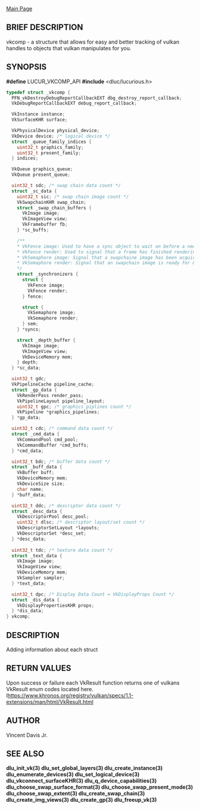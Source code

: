 <a href="https://easyip2023.github.io/lucurious-docs/" class="button">Main Page</a>

## BRIEF DESCRIPTION

vkcomp - a structure that allows for easy and better tracking of vulkan handles to objects that vulkan manipulates for you.

## SYNOPSIS

**#define** LUCUR_VKCOMP_API
**#include** <dluc/lucurious.h>

```c
typedef struct _vkcomp {
  PFN_vkDestroyDebugReportCallbackEXT dbg_destroy_report_callback;
  VkDebugReportCallbackEXT debug_report_callback;

  VkInstance instance;
  VkSurfaceKHR surface;

  VkPhysicalDevice physical_device;
  VkDevice device; /* logical device */
  struct _queue_family_indices {
    uint32_t graphics_family;
    uint32_t present_family;
  } indices;

  VkQueue graphics_queue;
  VkQueue present_queue;

  uint32_t sdc; /* swap chain data count */
  struct _sc_data {
    uint32_t sic; /* swap chain image count */
    VkSwapchainKHR swap_chain;
    struct _swap_chain_buffers {
      VkImage image;
      VkImageView view;
      VkFramebuffer fb;
    } *sc_buffs;

    /**
    * VkFence image: Used to have a sync object to wait on before a new frame can use that image
    * VkFence render: Used to signal that a frame has finished rendering
    * VkSemaphore image: Signal that a swapchaine image has been acquire
    * VkSemaphore render: Signal that an swapchain image is ready for & done rendering
    */
    struct _synchronizers {
      struct {
        VkFence image;
        VkFence render;
      } fence;

      struct {
        VkSemaphore image;
        VkSemaphore render;
      } sem;
    } *syncs;

    struct _depth_buffer {
      VkImage image;
      VkImageView view;
      VkDeviceMemory mem;
    } depth;
  } *sc_data;

  uint32_t gdc;
  VkPipelineCache pipeline_cache;
  struct _gp_data {
    VkRenderPass render_pass;
    VkPipelineLayout pipeline_layout;
    uint32_t gpc; /* graphics piplines count */
    VkPipeline *graphics_pipelines;
  } *gp_data;

  uint32_t cdc; /* command data count */
  struct _cmd_data {
    VkCommandPool cmd_pool;
    VkCommandBuffer *cmd_buffs;
  } *cmd_data;

  uint32_t bdc; /* buffer data count */
  struct _buff_data {
    VkBuffer buff;
    VkDeviceMemory mem;
    VkDeviceSize size;
    char name;
  } *buff_data;

  uint32_t ddc; /* descriptor data count */
  struct _desc_data {
    VkDescriptorPool desc_pool;
    uint32_t dlsc; /* descriptor layout/set count */
    VkDescriptorSetLayout *layouts;
    VkDescriptorSet *desc_set;
  } *desc_data;
  
  uint32_t tdc; /* texture data count */
  struct _text_data {
    VkImage image;
    VkImageView view;
    VkDeviceMemory mem;
    VkSampler sampler;
  } *text_data;

  uint32_t dpc; /* Display Data Count = VkDisplayProps Count */
  struct _dis_data {
    VkDisplayPropertiesKHR props;
  } *dis_data;
} vkcomp;
```

## DESCRIPTION

Adding information about each struct

## RETURN VALUES

Upon success or failure each VkResult function returns one of vulkans VkResult enum codes located here.
I<https://www.khronos.org/registry/vulkan/specs/1.1-extensions/man/html/VkResult.html>

## AUTHOR

Vincent Davis Jr.

## SEE ALSO

**dlu_init_vk(3) dlu_set_global_layers(3) dlu_create_instance(3) dlu_enumerate_devices(3)
dlu_set_logical_device(3) dlu_vkconnect_surfaceKHR(3) dlu_q_device_capabilities(3)
dlu_choose_swap_surface_format(3) dlu_choose_swap_present_mode(3) dlu_choose_swap_extent(3)
dlu_create_swap_chain(3) dlu_create_img_views(3) dlu_create_gp(3) dlu_freeup_vk(3)**
